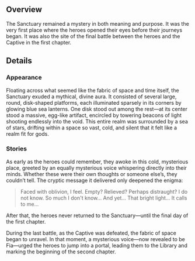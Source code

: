 <!-- title: The Sanctuary -->
<!-- quote: Don't worry. This isn't goodbye forever. -->
<!-- chapters: 0 -->
<!-- images: (The Sanctuary Overview #1), (The Sanctuary Overview #2), (The Sanctuary Overview #3), (The Sanctuary Overview #4) --->
<!-- model: false -->

## Overview

The Sanctuary remained a mystery in both meaning and purpose. It was the very first place where the heroes opened their eyes before their journeys began. It was also the site of the final battle between the heroes and the Captive in the first chapter.

## Details

### Appearance

Floating across what seemed like the fabric of space and time itself, the Sanctuary exuded a mythical, divine aura. It consisted of several large, round, disk-shaped platforms, each illuminated sparsely in its corners by glowing blue sea lanterns. One disk stood out among the rest—at its center stood a massive, egg-like artifact, encircled by towering beacons of light shooting endlessly into the void. This entire realm was surrounded by a sea of stars, drifting within a space so vast, cold, and silent that it felt like a realm fit for gods.

### Stories

As early as the heroes could remember, they awoke in this cold, mysterious place, greeted by an equally mysterious voice whispering directly into their minds. Whether these were their own thoughts or someone else’s, they couldn’t tell. The cryptic message it delivered only deepened the enigma:

> Faced with oblivion, I feel. Empty?
> Relieved?
> Perhaps distraught?
> I do not know.
> So much I don't know... And yet...
> That bright light... It calls to me...

After that, the heroes never returned to the Sanctuary—until the final day of the first chapter.

During the last battle, as the Captive was defeated, the fabric of space began to unravel. In that moment, a mysterious voice—now revealed to be Fia—urged the heroes to jump into a portal, leading them to the Library and marking the beginning of the second chapter.
